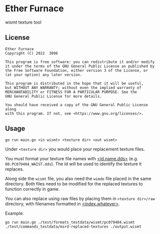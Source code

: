 # Ether Furnace
wismt texture tool

## License

    Ether Furnace
    Copyright (C) 2022  3096

    This program is free software: you can redistribute it and/or modify
    it under the terms of the GNU General Public License as published by
    the Free Software Foundation, either version 3 of the License, or
    (at your option) any later version.

    This program is distributed in the hope that it will be useful,
    but WITHOUT ANY WARRANTY; without even the implied warranty of
    MERCHANTABILITY or FITNESS FOR A PARTICULAR PURPOSE. See the
    GNU General Public License for more details.

    You should have received a copy of the GNU General Public License along
    with this program. If not, see <https://www.gnu.org/licenses/>.

## Usage

    go run main.go <in wismt> <texture dir> <out wismt>

Under `<texture dir>` you would place your replacement texture files.

You must format your texture file names with <u><id.name.dds></u> (e.g. `00.PC079404_WAIST.dds`). The id will be used to identify the texture it replaces.

Along side the `wismt` file, you also need the `wimdo` file placed in the same directory. Both files need to be modified for the replaced textures to function correctly in game.

You can also replace using raw files by placing them in `<texture dir>/raw` directory, with filenames formatted in <u><index.whatever></u>.

Example:

    go run main.go ./test/formats_testdata/wismt/pc079404.wismt ./test/commands_testdata/msrd-replaced-textures ./output.wismt
